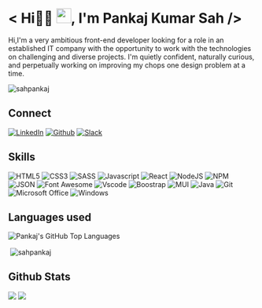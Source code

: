 
# **\< Hi👩‍💻 <img src="https://raw.githubusercontent.com/MartinHeinz/MartinHeinz/master/wave.gif" width="30px">, I'm Pankaj Kumar Sah \/>**
Hi,I'm a very ambitious front-end developer looking for a role in an established IT company with the opportunity to work with the technologies on challenging and diverse projects. I'm quietly confident, naturally curious, and perpetually working on improving my chops one design problem at a time.

<p align="left"> <img src="https://komarev.com/ghpvc/?username=nagesh1401&label=Profile%20views&color=0e75b6&style=flat" alt="sahpankaj" /> </p>

## Connect
[![LinkedIn](https://img.shields.io/badge/LinkedIn-0077B5?style=for-the-badge&logo=linkedin&logoColor=white)](https://www.linkedin.com/in/pankaj1003/)
[![Github](https://img.shields.io/badge/GitHub-100000?style=for-the-badge&logo=github&logoColor=white)](https://github.com/sahpankaj)
[![Slack](https://img.shields.io/badge/Slack-4A154B?style=for-the-badge&logo=slack&logoColor=white)](https://app.slack.com/client/T02KW81PFQ8/D02PQ8H33MY)

## Skills
![HTML5](https://img.shields.io/badge/HTML5-E34F26?style=for-the-badge&logo=html5&logoColor=white)
![CSS3](https://img.shields.io/badge/CSS3-1572B6?style=for-the-badge&logo=css3&logoColor=white)
![SASS](https://img.shields.io/badge/Sass-CC6699?style=for-the-badge&logo=sass&logoColor=white)
![Javascript](https://img.shields.io/badge/JavaScript-323330?style=for-the-badge&logo=javascript&logoColor=F7DF1E)
![React](https://img.shields.io/badge/React-20232A?style=for-the-badge&logo=react&logoColor=61DAFB)
![NodeJS](https://img.shields.io/badge/node.js-6DA55F?style=for-the-badge&logo=node.js&logoColor=white)
![NPM](https://img.shields.io/badge/npm-CB3837?style=for-the-badge&logo=npm&logoColor=white)
![JSON](https://img.shields.io/badge/json-5E5C5C?style=for-the-badge&logo=json&logoColor=white)
![Font Awesome](https://img.shields.io/badge/Font_Awesome-339AF0?style=for-the-badge&logo=fontawesome&logoColor=white)
![Vscode](https://img.shields.io/badge/Visual_Studio_Code-0078D4?style=for-the-badge&logo=visual%20studio%20code&logoColor=white)
![Boostrap](https://img.shields.io/badge/Bootstrap-563D7C?style=for-the-badge&logo=bootstrap&logoColor=white)
![MUI](https://img.shields.io/badge/MUI-%230081CB.svg?style=for-the-badge&logo=mui&logoColor=white)
![Java](https://img.shields.io/badge/Java-ED8B00?style=for-the-badge&logo=java&logoColor=white)
![Git](https://img.shields.io/badge/GIT-E44C30?style=for-the-badge&logo=git&logoColor=white)
![Microsoft Office](https://img.shields.io/badge/Microsoft_Office-D83B01?style=for-the-badge&logo=microsoft-office&logoColor=white)
![Windows](https://img.shields.io/badge/Windows-0078D6?style=for-the-badge&logo=windows&logoColor=white)



## Languages used
<img alt="Pankaj's GitHub Top Languages" src="https://github-readme-stats-anuraghazra1.vercel.app/api/top-langs/?username=sahpankaj&langs_count=10&layout=compact&theme=radical" /> <p>&nbsp;<img align="center" src="https://github-readme-stats.vercel.app/api?username=sahpankaj&show_icons=true&theme=radical&locale=en" alt="sahpankaj" /></p>

## Github Stats
![](https://github-profile-trophy.vercel.app/?username=sahpankaj)
![](https://activity-graph.herokuapp.com/graph?username=sahpankaj&theme=xcode)

